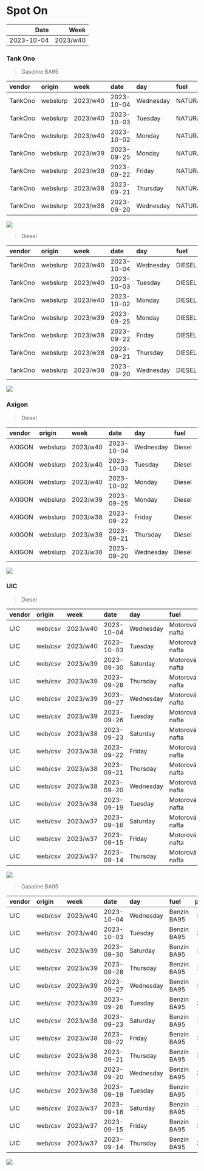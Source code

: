 Spot On
================

|       Date |     Week |
|-----------:|---------:|
| 2023-10-04 | 2023/w40 |

### Tank Ono

> Gasoline BA95

| vendor  | origin   | week     | date       | day       | fuel      | price | PriceVAT |
|:--------|:---------|:---------|:-----------|:----------|:----------|------:|---------:|
| TankOno | webslurp | 2023/w40 | 2023-10-04 | Wednesday | NATURAL95 | 32.15 |     38.9 |
| TankOno | webslurp | 2023/w40 | 2023-10-03 | Tuesday   | NATURAL95 | 32.15 |     38.9 |
| TankOno | webslurp | 2023/w40 | 2023-10-02 | Monday    | NATURAL95 | 32.15 |     38.9 |
| TankOno | webslurp | 2023/w39 | 2023-09-25 | Monday    | NATURAL95 | 32.15 |     38.9 |
| TankOno | webslurp | 2023/w38 | 2023-09-22 | Friday    | NATURAL95 | 32.15 |     38.9 |
| TankOno | webslurp | 2023/w38 | 2023-09-21 | Thursday  | NATURAL95 | 32.15 |     38.9 |
| TankOno | webslurp | 2023/w38 | 2023-09-20 | Wednesday | NATURAL95 | 32.15 |     38.9 |

<img src="SpotOn_files/figure-gfm/tono-ba95-1.png" style="display: block; margin: auto auto auto 0;" />

> Diesel

| vendor  | origin   | week     | date       | day       | fuel   | price | PriceVAT |
|:--------|:---------|:---------|:-----------|:----------|:-------|------:|---------:|
| TankOno | webslurp | 2023/w40 | 2023-10-04 | Wednesday | DIESEL | 32.15 |     38.9 |
| TankOno | webslurp | 2023/w40 | 2023-10-03 | Tuesday   | DIESEL | 32.15 |     38.9 |
| TankOno | webslurp | 2023/w40 | 2023-10-02 | Monday    | DIESEL | 32.15 |     38.9 |
| TankOno | webslurp | 2023/w39 | 2023-09-25 | Monday    | DIESEL | 32.15 |     38.9 |
| TankOno | webslurp | 2023/w38 | 2023-09-22 | Friday    | DIESEL | 32.15 |     38.9 |
| TankOno | webslurp | 2023/w38 | 2023-09-21 | Thursday  | DIESEL | 32.15 |     38.9 |
| TankOno | webslurp | 2023/w38 | 2023-09-20 | Wednesday | DIESEL | 32.15 |     38.9 |

<img src="SpotOn_files/figure-gfm/tono-diesel-1.png" style="display: block; margin: auto auto auto 0;" />

### Axigon

> Diesel

| vendor | origin   | week     | date       | day       | fuel   | price | PriceVAT |
|:-------|:---------|:---------|:-----------|:----------|:-------|------:|---------:|
| AXIGON | webslurp | 2023/w40 | 2023-10-04 | Wednesday | Diesel |  33.6 |     40.7 |
| AXIGON | webslurp | 2023/w40 | 2023-10-03 | Tuesday   | Diesel |  33.6 |     40.7 |
| AXIGON | webslurp | 2023/w40 | 2023-10-02 | Monday    | Diesel |  33.6 |     40.7 |
| AXIGON | webslurp | 2023/w39 | 2023-09-25 | Monday    | Diesel |  33.9 |     41.0 |
| AXIGON | webslurp | 2023/w38 | 2023-09-22 | Friday    | Diesel |  33.9 |     41.0 |
| AXIGON | webslurp | 2023/w38 | 2023-09-21 | Thursday  | Diesel |  33.9 |     41.0 |
| AXIGON | webslurp | 2023/w38 | 2023-09-20 | Wednesday | Diesel |  33.9 |     41.0 |

<img src="SpotOn_files/figure-gfm/axigon-diesel-1.png" style="display: block; margin: auto auto auto 0;" />

### UIC

> Diesel

| vendor | origin  | week     | date       | day       | fuel           | price | priceVAT |
|:-------|:--------|:---------|:-----------|:----------|:---------------|------:|---------:|
| UIC    | web/csv | 2023/w40 | 2023-10-04 | Wednesday | Motorová nafta |  32.1 |     38.8 |
| UIC    | web/csv | 2023/w40 | 2023-10-03 | Tuesday   | Motorová nafta |  32.3 |     39.1 |
| UIC    | web/csv | 2023/w39 | 2023-09-30 | Saturday  | Motorová nafta |  32.3 |     39.1 |
| UIC    | web/csv | 2023/w39 | 2023-09-28 | Thursday  | Motorová nafta |  32.0 |     38.7 |
| UIC    | web/csv | 2023/w39 | 2023-09-27 | Wednesday | Motorová nafta |  31.8 |     38.5 |
| UIC    | web/csv | 2023/w39 | 2023-09-26 | Tuesday   | Motorová nafta |  31.9 |     38.6 |
| UIC    | web/csv | 2023/w38 | 2023-09-23 | Saturday  | Motorová nafta |  32.2 |     39.0 |
| UIC    | web/csv | 2023/w38 | 2023-09-22 | Friday    | Motorová nafta |  32.2 |     39.0 |
| UIC    | web/csv | 2023/w38 | 2023-09-21 | Thursday  | Motorová nafta |  31.9 |     38.6 |
| UIC    | web/csv | 2023/w38 | 2023-09-20 | Wednesday | Motorová nafta |  32.1 |     38.8 |
| UIC    | web/csv | 2023/w38 | 2023-09-19 | Tuesday   | Motorová nafta |  32.4 |     39.2 |
| UIC    | web/csv | 2023/w37 | 2023-09-16 | Saturday  | Motorová nafta |  32.7 |     39.6 |
| UIC    | web/csv | 2023/w37 | 2023-09-15 | Friday    | Motorová nafta |  32.5 |     39.3 |
| UIC    | web/csv | 2023/w37 | 2023-09-14 | Thursday  | Motorová nafta |  32.1 |     38.8 |

<img src="SpotOn_files/figure-gfm/uic-diesel-1.png" style="display: block; margin: auto auto auto 0;" />

> Gasoline BA95

| vendor | origin  | week     | date       | day       | fuel        | price | priceVAT |
|:-------|:--------|:---------|:-----------|:----------|:------------|------:|---------:|
| UIC    | web/csv | 2023/w40 | 2023-10-04 | Wednesday | Benzin BA95 |  30.8 |     37.3 |
| UIC    | web/csv | 2023/w40 | 2023-10-03 | Tuesday   | Benzin BA95 |  31.1 |     37.6 |
| UIC    | web/csv | 2023/w39 | 2023-09-30 | Saturday  | Benzin BA95 |  31.5 |     38.1 |
| UIC    | web/csv | 2023/w39 | 2023-09-28 | Thursday  | Benzin BA95 |  31.7 |     38.4 |
| UIC    | web/csv | 2023/w39 | 2023-09-27 | Wednesday | Benzin BA95 |  31.7 |     38.4 |
| UIC    | web/csv | 2023/w39 | 2023-09-26 | Tuesday   | Benzin BA95 |  32.0 |     38.7 |
| UIC    | web/csv | 2023/w38 | 2023-09-23 | Saturday  | Benzin BA95 |  32.1 |     38.8 |
| UIC    | web/csv | 2023/w38 | 2023-09-22 | Friday    | Benzin BA95 |  32.3 |     39.1 |
| UIC    | web/csv | 2023/w38 | 2023-09-21 | Thursday  | Benzin BA95 |  32.3 |     39.1 |
| UIC    | web/csv | 2023/w38 | 2023-09-20 | Wednesday | Benzin BA95 |  32.4 |     39.2 |
| UIC    | web/csv | 2023/w38 | 2023-09-19 | Tuesday   | Benzin BA95 |  32.7 |     39.6 |
| UIC    | web/csv | 2023/w37 | 2023-09-16 | Saturday  | Benzin BA95 |  32.6 |     39.4 |
| UIC    | web/csv | 2023/w37 | 2023-09-15 | Friday    | Benzin BA95 |  32.5 |     39.3 |
| UIC    | web/csv | 2023/w37 | 2023-09-14 | Thursday  | Benzin BA95 |  32.2 |     39.0 |

<img src="SpotOn_files/figure-gfm/uic-ba95-1.png" style="display: block; margin: auto auto auto 0;" />
